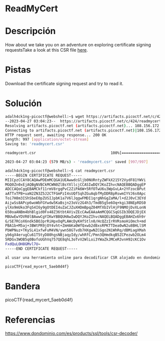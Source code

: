 # ReadMyCert

# Descripción
How about we take you on an adventure on exploring certificate signing requestsTake a look at this CSR file [here](https://artifacts.picoctf.net/c/424/readmycert.csr).
# Pistas
Download the certificate signing request and try to read it.
# Solución

```bash
adalh4ck1ng-picoctf@webshell:~$ wget https://artifacts.picoctf.net/c/424/readmycert.csr
--2023-04-27 03:04:23--  https://artifacts.picoctf.net/c/424/readmycert.csr
Resolving artifacts.picoctf.net (artifacts.picoctf.net)... 108.156.172.74, 108.156.172.42, 108.156.172.6, ...
Connecting to artifacts.picoctf.net (artifacts.picoctf.net)|108.156.172.74|:443... connected.
HTTP request sent, awaiting response... 200 OK
Length: 997 [application/octet-stream]
Saving to: 'readmycert.csr'

readmycert.csr                                  100%[======================================================================================================>]     997  --.-KB/s    in 0s      

2023-04-27 03:04:23 (579 MB/s) - 'readmycert.csr' saved [997/997]

adalh4ck1ng-picoctf@webshell:~$ cat readmycert.csr 
-----BEGIN CERTIFICATE REQUEST-----
MIICpzCCAY8CAQAwPDEmMCQGA1UEAwwdcGljb0NURntyZWFkX215Y2VydF81YWVi
MGQ0Zn0xEjAQBgNVBCkMCWN0ZlBsYXllcjCCASIwDQYJKoZIhvcNAQEBBQADggEP
ADCCAQoCggEBAMCkf11rmV8rgqPvC2ZiPA6W+5RfOTwU6u3WpGvLA+2YFzocBPut
aATTxTPB+uaN2ZN3Z5J2CTFGmPzI4sUQfSqhZGuAqbfMyDDR8pRswmIYVJ6s0Apc
Toi7H8m3IShSbeE0pZUSIJpbK1a7V6lJqgwFMDI1qrgNhGgZaMA/l+d2J0vC3EYd
AijwSs8APcp6woWbFGYwdw5KaBsjn23oVz2G4h3/TmdB5g5e6Oq+kgi38NEpRDS0
ylXo9mUko3FqS4I6y9gOtDEI4uZaCJZuXHDmBpqZ04MfXbIVlHjF9NMOjDvXLonN
650oaANBm4bhBlgid0Fx48Z36tbtAVivZEcCAwEAAaAmMCQGCSqGSIb3DQEJDjEX
MBUwEwYDVR0lBAwwCgYIKwYBBQUHAwIwDQYJKoZIhvcNAQELBQADggEBAHZx6h9r
G/SE7RCoX6ndk5BOJprRiHpxOqPLAWcDyKHfStln0/HcQZzIrRVRsmoHiOmch+md
PBA1b+M5aj+3BWtPR9jOY4vht+ZmHAKa0WfQxwb2dBxsRPKTTDea0wN2u8BHLlSM
PbWPNuz+TKySL41xfwFuM4VN/ywn58GTvdb7HXgwNZCGgo2N1WhRq/dBMiagXMah
yb6gX4erugCu61T5tyD80hgsNBjaqyIdy/whRfC/Pmn3QHmdkqB5ZCPezwb2OLm4
5RDGv3WOB5q0BofoUGhVq757QE8qhL3oTvV2WlLoi3YWaZkJMCeR3vnH92cKC1Ov
FxdQuLOH8GMvl7U=
-----END CERTIFICATE REQUEST-----

al usar una herramienta online para decodificar CSR alojado en dondominio.com obtenemos la siguiente bandera al decodificar el certificado:

picoCTF{read_mycert_5aeb0d4f}
```

# Bandera
picoCTF{read_mycert_5aeb0d4f}

# Referencias 

https://www.dondominio.com/es/products/ssl/tools/csr-decoder/